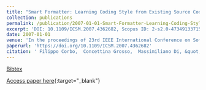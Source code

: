 ```yaml
---
title: "Smart Formatter: Learning Coding Style from Existing Source Code"
collection: publications
permalink: /publication/2007-01-01-Smart-Formatter-Learning-Coding-Style-from-Existing-Source-Code
excerpt: 'DOI: 10.1109/ICSM.2007.4362682, Scopus ID: 2-s2.0-47349133715, Cited by: 8'
date: 2007-01-01
venue: 'In the proceedings of 23rd IEEE International Conference on Software Maintenance (ICSM 2007), October 2-5, 2007, Paris, France'
paperurl: 'https://doi.org/10.1109/ICSM.2007.4362682'
citation: ' Filippo Corbo,  Concettina Grosso,  Massimiliano Di, &quot;Smart Formatter: Learning Coding Style from Existing Source Code.&quot; In the proceedings of 23rd IEEE International Conference on Software Maintenance (ICSM 2007), October 2-5, 2007, Paris, France, 2007.'
---
```

[Bibtex](https://dblp.org/rec/bib/conf/icsm/CorboGP07)

[Access paper here](https://doi.org/10.1109/ICSM.2007.4362682){:target="_blank"}
